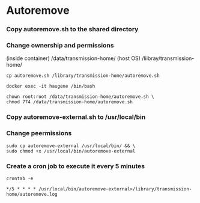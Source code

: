 # Autoremove

### Copy autoremove.sh to the shared directory
### Change ownership and permissions
(inside container) /data/transmission-home/ 
(host OS) /liibray/transmission-home/

```
cp autoremove.sh /library/transmission-home/autoremove.sh
```
```
docker exec -it haugene /bin/bash
```
```
chown root:root /data/transmission-home/autoremove.sh \
chmod 774 /data/transmission-home/autoremove.sh
```

### Copy autoremove-external.sh to /usr/local/bin
### Change peermissions

```
sudo cp autoremove-external /usr/local/bin/ && \
sudo chmod +x /usr/local/bin/autoremove-external
```

### Create a cron job to execute it every 5 minutes
```
crontab -e
```
```
*/5 * * * * /usr/local/bin/autoremove-external>/library/transmission-home/autoremove.log
```
